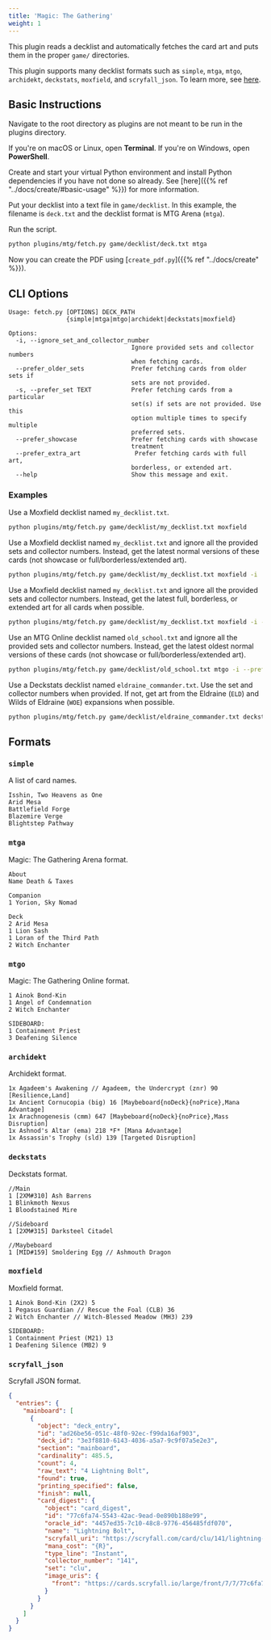 ```yaml
---
title: 'Magic: The Gathering'
weight: 1
---
```


This plugin reads a decklist and automatically fetches the card art and puts them in the proper `game/` directories.

This plugin supports many decklist formats such as `simple`, `mtga`, `mtgo`, `archidekt`, `deckstats`, `moxfield`, and `scryfall_json`. To learn more, see [here](#formats).

## Basic Instructions

Navigate to the root directory as plugins are not meant to be run in the plugins directory.

If you're on macOS or Linux, open **Terminal**. If you're on Windows, open **PowerShell**.

Create and start your virtual Python environment and install Python dependencies if you have not done so already. See [here]({{% ref "../docs/create/#basic-usage" %}}) for more information.

Put your decklist into a text file in `game/decklist`. In this example, the filename is `deck.txt` and the decklist format is MTG Arena (`mtga`).

Run the script.

```sh
python plugins/mtg/fetch.py game/decklist/deck.txt mtga
```

Now you can create the PDF using [`create_pdf.py`]({{% ref "../docs/create" %}}).

## CLI Options

```
Usage: fetch.py [OPTIONS] DECK_PATH
                {simple|mtga|mtgo|archidekt|deckstats|moxfield}

Options:
  -i, --ignore_set_and_collector_number
                                  Ignore provided sets and collector numbers
                                  when fetching cards.
  --prefer_older_sets             Prefer fetching cards from older sets if
                                  sets are not provided.
  -s, --prefer_set TEXT           Prefer fetching cards from a particular
                                  set(s) if sets are not provided. Use this
                                  option multiple times to specify multiple
                                  preferred sets.
  --prefer_showcase               Prefer fetching cards with showcase
                                  treatment
  --prefer_extra_art               Prefer fetching cards with full art,
                                  borderless, or extended art.
  --help                          Show this message and exit.
```

### Examples

Use a Moxfield decklist named `my_decklist.txt`.

```sh
python plugins/mtg/fetch.py game/decklist/my_decklist.txt moxfield
```

Use a Moxfield decklist named `my_decklist.txt` and ignore all the provided sets and collector numbers. Instead, get the latest normal versions of these cards (not showcase or full/borderless/extended art). 

```sh
python plugins/mtg/fetch.py game/decklist/my_decklist.txt moxfield -i
```

Use a Moxfield decklist named `my_decklist.txt` and ignore all the provided sets and collector numbers. Instead, get the latest full, borderless, or extended art for all cards when possible. 

```sh
python plugins/mtg/fetch.py game/decklist/my_decklist.txt moxfield -i --prefer_extra_art
```

Use an MTG Online decklist named `old_school.txt` and ignore all the provided sets and collector numbers. Instead, get the latest oldest normal versions of these cards (not showcase or full/borderless/extended art). 

```sh
python plugins/mtg/fetch.py game/decklist/old_school.txt mtgo -i --prefer_older_sets
```

Use a Deckstats decklist named `eldraine_commander.txt`. Use the set and collector numbers when provided. If not, get art from the Eldraine (`ELD`) and Wilds of Eldraine (`WOE`) expansions when possible.

```sh
python plugins/mtg/fetch.py game/decklist/eldraine_commander.txt deckstats -s eld -s woe
```

## Formats

### `simple`

A list of card names.

```
Isshin, Two Heavens as One
Arid Mesa
Battlefield Forge
Blazemire Verge
Blightstep Pathway
```

### `mtga`

Magic: The Gathering Arena format.

```
About
Name Death & Taxes

Companion
1 Yorion, Sky Nomad

Deck
2 Arid Mesa
1 Lion Sash
1 Loran of the Third Path
2 Witch Enchanter
```

### `mtgo`

Magic: The Gathering Online format.

```
1 Ainok Bond-Kin
1 Angel of Condemnation
2 Witch Enchanter

SIDEBOARD:
1 Containment Priest
3 Deafening Silence
```

### `archidekt`

Archidekt format.

```
1x Agadeem's Awakening // Agadeem, the Undercrypt (znr) 90 [Resilience,Land]
1x Ancient Cornucopia (big) 16 [Maybeboard{noDeck}{noPrice},Mana Advantage]
1x Arachnogenesis (cmm) 647 [Maybeboard{noDeck}{noPrice},Mass Disruption]
1x Ashnod's Altar (ema) 218 *F* [Mana Advantage]
1x Assassin's Trophy (sld) 139 [Targeted Disruption]
```

### `deckstats`

Deckstats format.

```
//Main
1 [2XM#310] Ash Barrens
1 Blinkmoth Nexus
1 Bloodstained Mire

//Sideboard
1 [2XM#315] Darksteel Citadel

//Maybeboard
1 [MID#159] Smoldering Egg // Ashmouth Dragon
```

### `moxfield`

Moxfield format.

```
1 Ainok Bond-Kin (2X2) 5
1 Pegasus Guardian // Rescue the Foal (CLB) 36
2 Witch Enchanter // Witch-Blessed Meadow (MH3) 239

SIDEBOARD:
1 Containment Priest (M21) 13
1 Deafening Silence (MB2) 9
```

### `scryfall_json`

Scryfall JSON format.

```json
{
  "entries": {
    "mainboard": [
      {
        "object": "deck_entry",
        "id": "ad26be56-051c-48f0-92ec-f99da16af903",
        "deck_id": "3e3f8810-6143-4036-a5a7-9c9f07a5e2e3",
        "section": "mainboard",
        "cardinality": 485.5,
        "count": 4,
        "raw_text": "4 Lightning Bolt",
        "found": true,
        "printing_specified": false,
        "finish": null,
        "card_digest": {
          "object": "card_digest",
          "id": "77c6fa74-5543-42ac-9ead-0e890b188e99",
          "oracle_id": "4457ed35-7c10-48c8-9776-456485fdf070",
          "name": "Lightning Bolt",
          "scryfall_uri": "https://scryfall.com/card/clu/141/lightning-bolt",
          "mana_cost": "{R}",
          "type_line": "Instant",
          "collector_number": "141",
          "set": "clu",
          "image_uris": {
            "front": "https://cards.scryfall.io/large/front/7/7/77c6fa74-5543-42ac-9ead-0e890b188e99.jpg?1706239968"
          }
        }
      }
    ]
  }
}
```